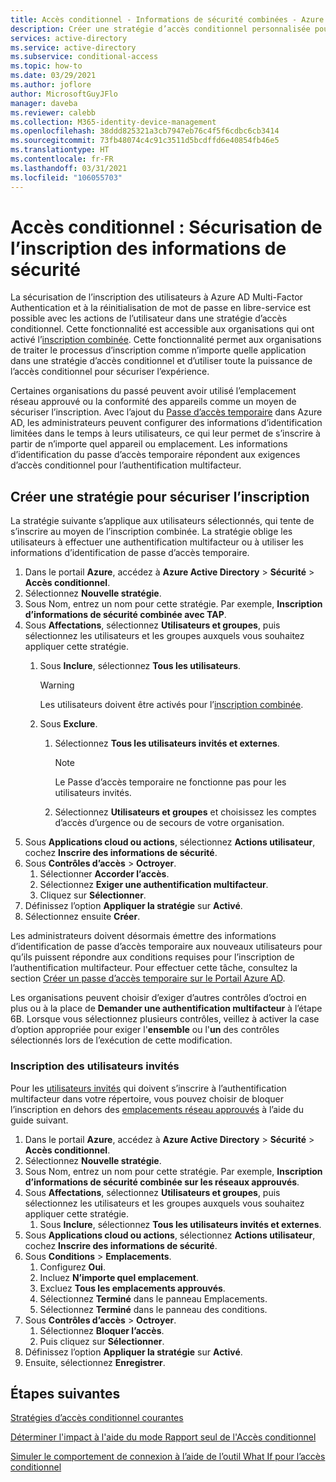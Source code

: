 ```yaml
---
title: Accès conditionnel - Informations de sécurité combinées - Azure Active Directory
description: Créer une stratégie d’accès conditionnel personnalisée pour l’inscription des informations de sécurité
services: active-directory
ms.service: active-directory
ms.subservice: conditional-access
ms.topic: how-to
ms.date: 03/29/2021
ms.author: joflore
author: MicrosoftGuyJFlo
manager: daveba
ms.reviewer: calebb
ms.collection: M365-identity-device-management
ms.openlocfilehash: 38ddd825321a3cb7947eb76c4f5f6cdbc6cb3414
ms.sourcegitcommit: 73fb48074c4c91c3511d5bcdffd6e40854fb46e5
ms.translationtype: HT
ms.contentlocale: fr-FR
ms.lasthandoff: 03/31/2021
ms.locfileid: "106055703"
---
```

# <a name="conditional-access-securing-security-info-registration"></a>Accès conditionnel : Sécurisation de l’inscription des informations de sécurité

La sécurisation de l’inscription des utilisateurs à Azure AD Multi-Factor Authentication et à la réinitialisation de mot de passe en libre-service est possible avec les actions de l’utilisateur dans une stratégie d’accès conditionnel. Cette fonctionnalité est accessible aux organisations qui ont activé l’[inscription combinée](../authentication/concept-registration-mfa-sspr-combined.md). Cette fonctionnalité permet aux organisations de traiter le processus d’inscription comme n’importe quelle application dans une stratégie d’accès conditionnel et d’utiliser toute la puissance de l’accès conditionnel pour sécuriser l’expérience. 

Certaines organisations du passé peuvent avoir utilisé l’emplacement réseau approuvé ou la conformité des appareils comme un moyen de sécuriser l’inscription. Avec l’ajout du [Passe d’accès temporaire](../authentication/howto-authentication-temporary-access-pass.md) dans Azure AD, les administrateurs peuvent configurer des informations d’identification limitées dans le temps à leurs utilisateurs, ce qui leur permet de s’inscrire à partir de n’importe quel appareil ou emplacement. Les informations d’identification du passe d’accès temporaire répondent aux exigences d’accès conditionnel pour l’authentification multifacteur.

## <a name="create-a-policy-to-secure-registration"></a>Créer une stratégie pour sécuriser l’inscription

La stratégie suivante s’applique aux utilisateurs sélectionnés, qui tente de s’inscrire au moyen de l’inscription combinée. La stratégie oblige les utilisateurs à effectuer une authentification multifacteur ou à utiliser les informations d’identification de passe d’accès temporaire.

1. Dans le portail **Azure**, accédez à **Azure Active Directory** > **Sécurité** > **Accès conditionnel**.
1. Sélectionnez **Nouvelle stratégie**.
1. Sous Nom, entrez un nom pour cette stratégie. Par exemple, **Inscription d’informations de sécurité combinée avec TAP**.
1. Sous **Affectations**, sélectionnez **Utilisateurs et groupes**, puis sélectionnez les utilisateurs et les groupes auxquels vous souhaitez appliquer cette stratégie.
   1. Sous **Inclure**, sélectionnez **Tous les utilisateurs**.

      > [!WARNING]
      > Les utilisateurs doivent être activés pour l’[inscription combinée](../authentication/howto-registration-mfa-sspr-combined.md).

   1. Sous **Exclure**.
      1. Sélectionnez **Tous les utilisateurs invités et externes**.
      
         > [!NOTE]
         > Le Passe d’accès temporaire ne fonctionne pas pour les utilisateurs invités.

      1. Sélectionnez **Utilisateurs et groupes** et choisissez les comptes d’accès d’urgence ou de secours de votre organisation. 
1. Sous **Applications cloud ou actions**, sélectionnez **Actions utilisateur**, cochez **Inscrire des informations de sécurité**.
1. Sous **Contrôles d’accès** > **Octroyer**.
   1. Sélectionner **Accorder l’accès**.
   1. Sélectionnez **Exiger une authentification multifacteur**.
   1. Cliquez sur **Sélectionner**.
1. Définissez l’option **Appliquer la stratégie** sur **Activé**.
1. Sélectionnez ensuite **Créer**.

Les administrateurs doivent désormais émettre des informations d’identification de passe d’accès temporaire aux nouveaux utilisateurs pour qu’ils puissent répondre aux conditions requises pour l’inscription de l’authentification multifacteur. Pour effectuer cette tâche, consultez la section [Créer un passe d’accès temporaire sur le Portail Azure AD](../authentication/howto-authentication-temporary-access-pass.md#create-a-temporary-access-pass).

Les organisations peuvent choisir d’exiger d’autres contrôles d’octroi en plus ou à la place de **Demander une authentification multifacteur** à l’étape 6B. Lorsque vous sélectionnez plusieurs contrôles, veillez à activer la case d’option appropriée pour exiger l'**ensemble** ou l'**un** des contrôles sélectionnés lors de l’exécution de cette modification.

### <a name="guest-user-registration"></a>Inscription des utilisateurs invités

Pour les [utilisateurs invités](../external-identities/what-is-b2b.md) qui doivent s’inscrire à l’authentification multifacteur dans votre répertoire, vous pouvez choisir de bloquer l’inscription en dehors des [emplacements réseau approuvés](concept-conditional-access-conditions.md#locations) à l’aide du guide suivant.

1. Dans le portail **Azure**, accédez à **Azure Active Directory** > **Sécurité** > **Accès conditionnel**.
1. Sélectionnez **Nouvelle stratégie**.
1. Sous Nom, entrez un nom pour cette stratégie. Par exemple, **Inscription d’informations de sécurité combinée sur les réseaux approuvés**.
1. Sous **Affectations**, sélectionnez **Utilisateurs et groupes**, puis sélectionnez les utilisateurs et les groupes auxquels vous souhaitez appliquer cette stratégie.
   1. Sous **Inclure**, sélectionnez **Tous les utilisateurs invités et externes**.
1. Sous **Applications cloud ou actions**, sélectionnez **Actions utilisateur**, cochez **Inscrire des informations de sécurité**.
1. Sous **Conditions** > **Emplacements**.
   1. Configurez **Oui**.
   1. Incluez **N’importe quel emplacement**.
   1. Excluez **Tous les emplacements approuvés**.
   1. Sélectionnez **Terminé** dans le panneau Emplacements.
   1. Sélectionnez **Terminé** dans le panneau des conditions.
1. Sous **Contrôles d’accès** > **Octroyer**.
   1. Sélectionnez **Bloquer l’accès**.
   1. Puis cliquez sur **Sélectionner**.
1. Définissez l’option **Appliquer la stratégie** sur **Activé**.
1. Ensuite, sélectionnez **Enregistrer**.

## <a name="next-steps"></a>Étapes suivantes

[Stratégies d’accès conditionnel courantes](concept-conditional-access-policy-common.md)

[Déterminer l'impact à l'aide du mode Rapport seul de l'Accès conditionnel](howto-conditional-access-insights-reporting.md)

[Simuler le comportement de connexion à l’aide de l’outil What If pour l’accès conditionnel](troubleshoot-conditional-access-what-if.md)
